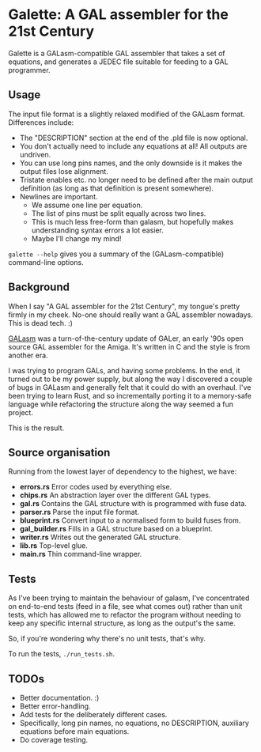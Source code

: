 # Galette: A GAL assembler for the 21st Century

Galette is a GALasm-compatible GAL assembler that takes a set of
equations, and generates a JEDEC file suitable for feeding to a GAL
programmer.

## Usage

The input file format is a slightly relaxed modified of the GALasm
format. Differences include:

 * The "DESCRIPTION" section at the end of the .pld file is now optional.
 * You don't actually need to include any equations at all! All outputs
   are undriven.
 * You can use long pins names, and the only downside is it makes the
   output files lose alignment.
 * Tristate enables etc. no longer need to be defined after the main
   output definition (as long as that definition is present somewhere).
 * Newlines are important.
   * We assume one line per equation.
   * The list of pins must be split equally across two lines.
   * This is much less free-form than galasm, but hopefully makes
     understanding syntax errors a lot easier.
   * Maybe I'll change my mind!

`galette --help` gives you a summary of the (GALasm-compatible)
command-line options.

## Background

When I say "A GAL assembler for the 21st Century", my tongue's pretty
firmly in my cheek. No-one should really want a GAL assembler
nowadays. This is dead tech. :)

[GALasm](https://github.com/dwery/galasm) was a turn-of-the-century
update of GALer, an early '90s open source GAL assembler for the
Amiga. It's written in C and the style is from another era.

I was trying to program GALs, and having some problems. In the end, it
turned out to be my power supply, but along the way I discovered a
couple of bugs in GALasm and generally felt that it could do with an
overhaul. I've been trying to learn Rust, and so incrementally porting
it to a memory-safe language while refactoring the structure along the
way seemed a fun project.

This is the result.

## Source organisation

Running from the lowest layer of dependency to the highest, we have:

 * **errors.rs** Error codes used by everything else.
 * **chips.rs** An abstraction layer over the different GAL types.
 * **gal.rs** Contains the GAL structure with is programmed with fuse data.
 * **parser.rs** Parse the input file format.
 * **blueprint.rs** Convert input to a normalised form to build fuses from.
 * **gal_builder.rs** Fills in a GAL structure based on a blueprint.
 * **writer.rs** Writes out the generated GAL structure.
 * **lib.rs** Top-level glue.
 * **main.rs** Thin command-line wrapper.

## Tests

As I've been trying to maintain the behaviour of galasm, I've
concentrated on end-to-end tests (feed in a file, see what comes out)
rather than unit tests, which has allowed me to refactor the program
without needing to keep any specific internal structure, as long as
the output's the same.

So, if you're wondering why there's no unit tests, that's why.

To run the tests, `./run_tests.sh`.

## TODOs

 * Better documentation. :)
 * Better error-handling.
 * Add tests for the deliberately different cases.
  * Specifically, long pin names, no equations, no DESCRIPTION,
    auxiliary equations before main equations.
 * Do coverage testing.

